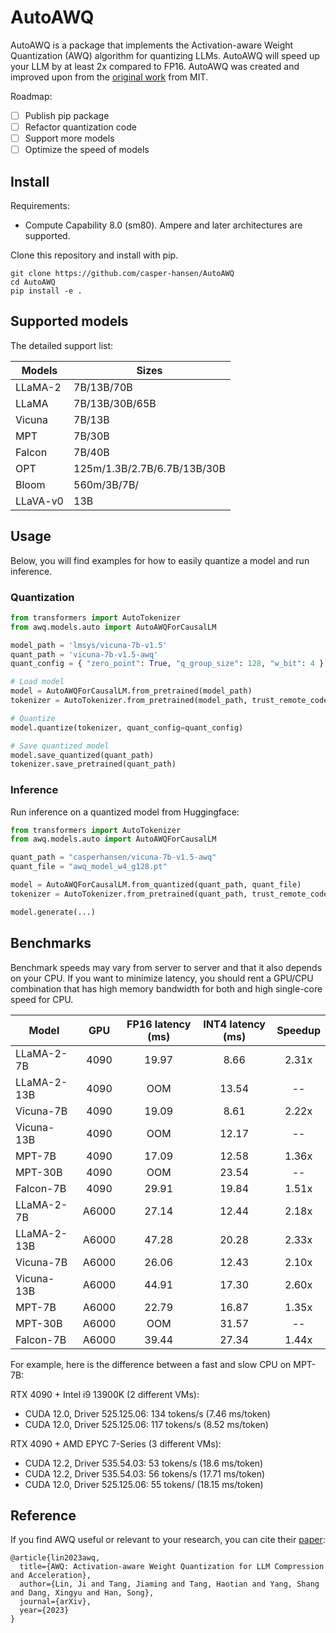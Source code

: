# AutoAWQ

AutoAWQ is a package that implements the Activation-aware Weight Quantization (AWQ) algorithm for quantizing LLMs. AutoAWQ will speed up your LLM by at least 2x compared to FP16. AutoAWQ was created and improved upon from the [original work](https://github.com/mit-han-lab/llm-awq) from MIT.

Roadmap:

- [ ] Publish pip package
- [ ] Refactor quantization code
- [ ] Support more models
- [ ] Optimize the speed of models

## Install

Requirements: 
- Compute Capability 8.0 (sm80). Ampere and later architectures are supported.

Clone this repository and install with pip.

```
git clone https://github.com/casper-hansen/AutoAWQ
cd AutoAWQ
pip install -e .
```

## Supported models

The detailed support list:

| Models   | Sizes                       |
| ---------| ----------------------------|
| LLaMA-2  | 7B/13B/70B                  |
| LLaMA    | 7B/13B/30B/65B              |
| Vicuna   | 7B/13B                      |
| MPT      | 7B/30B                      |
| Falcon   | 7B/40B                      |
| OPT      | 125m/1.3B/2.7B/6.7B/13B/30B |
| Bloom    | 560m/3B/7B/                 |
| LLaVA-v0 | 13B                         |

## Usage

Below, you will find examples for how to easily quantize a model and run inference.

### Quantization

```python
from transformers import AutoTokenizer
from awq.models.auto import AutoAWQForCausalLM

model_path = 'lmsys/vicuna-7b-v1.5'
quant_path = 'vicuna-7b-v1.5-awq'
quant_config = { "zero_point": True, "q_group_size": 128, "w_bit": 4 }

# Load model
model = AutoAWQForCausalLM.from_pretrained(model_path)
tokenizer = AutoTokenizer.from_pretrained(model_path, trust_remote_code=True)

# Quantize
model.quantize(tokenizer, quant_config=quant_config)

# Save quantized model
model.save_quantized(quant_path)
tokenizer.save_pretrained(quant_path)
```

### Inference

Run inference on a quantized model from Huggingface:

```python
from transformers import AutoTokenizer
from awq.models.auto import AutoAWQForCausalLM

quant_path = "casperhansen/vicuna-7b-v1.5-awq"
quant_file = "awq_model_w4_g128.pt"

model = AutoAWQForCausalLM.from_quantized(quant_path, quant_file)
tokenizer = AutoTokenizer.from_pretrained(quant_path, trust_remote_code=True)

model.generate(...)
```

## Benchmarks

Benchmark speeds may vary from server to server and that it also depends on your CPU. If you want to minimize latency, you should rent a GPU/CPU combination that has high memory bandwidth for both and high single-core speed for CPU.

| Model       | GPU   | FP16 latency (ms) | INT4 latency (ms) | Speedup |
| ----------- |:-----:|:-----------------:|:-----------------:|:-------:|
| LLaMA-2-7B  | 4090  | 19.97             | 8.66              | 2.31x   |
| LLaMA-2-13B | 4090  | OOM               | 13.54             | --      |
| Vicuna-7B   | 4090  | 19.09             | 8.61              | 2.22x   |
| Vicuna-13B  | 4090  | OOM               | 12.17             | --      |
| MPT-7B      | 4090  | 17.09             | 12.58             | 1.36x   |
| MPT-30B     | 4090  | OOM               | 23.54             | --      |
| Falcon-7B   | 4090  | 29.91             | 19.84             | 1.51x   |
| LLaMA-2-7B  | A6000 | 27.14             | 12.44             | 2.18x   |
| LLaMA-2-13B | A6000 | 47.28             | 20.28             | 2.33x   |
| Vicuna-7B   | A6000 | 26.06             | 12.43             | 2.10x   |
| Vicuna-13B  | A6000 | 44.91             | 17.30             | 2.60x   |
| MPT-7B      | A6000 | 22.79             | 16.87             | 1.35x   |
| MPT-30B     | A6000 | OOM               | 31.57             | --      |
| Falcon-7B   | A6000 | 39.44             | 27.34             | 1.44x   |


For example, here is the difference between a fast and slow CPU on MPT-7B:

RTX 4090 + Intel i9 13900K (2 different VMs):
- CUDA 12.0, Driver 525.125.06: 134 tokens/s (7.46 ms/token)
- CUDA 12.0, Driver 525.125.06: 117 tokens/s (8.52 ms/token)

RTX 4090 + AMD EPYC 7-Series (3 different VMs):
- CUDA 12.2, Driver 535.54.03: 53 tokens/s (18.6 ms/token)
- CUDA 12.2, Driver 535.54.03: 56 tokens/s (17.71 ms/token)
- CUDA 12.0, Driver 525.125.06: 55 tokens/ (18.15 ms/token)

## Reference

If you find AWQ useful or relevant to your research, you can cite their [paper](https://arxiv.org/abs/2306.00978):

```
@article{lin2023awq,
  title={AWQ: Activation-aware Weight Quantization for LLM Compression and Acceleration},
  author={Lin, Ji and Tang, Jiaming and Tang, Haotian and Yang, Shang and Dang, Xingyu and Han, Song},
  journal={arXiv},
  year={2023}
}
```
